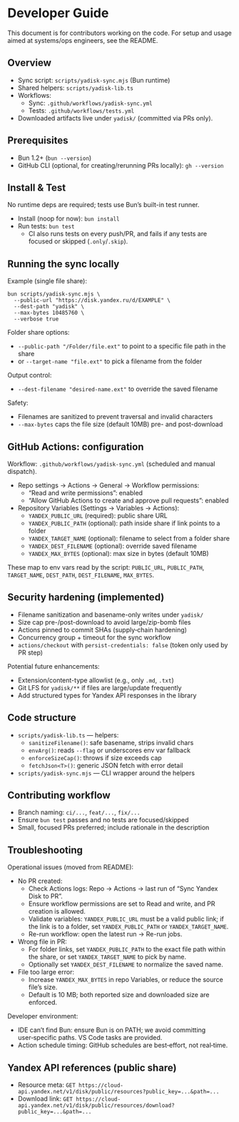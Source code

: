 # Developer Guide

This document is for contributors working on the code. For setup and usage aimed at systems/ops engineers, see the README.

## Overview

- Sync script: `scripts/yadisk-sync.mjs` (Bun runtime)
- Shared helpers: `scripts/yadisk-lib.ts`
- Workflows:
  - Sync: `.github/workflows/yadisk-sync.yml`
  - Tests: `.github/workflows/tests.yml`
- Downloaded artifacts live under `yadisk/` (committed via PRs only).

## Prerequisites

- Bun 1.2+ (`bun --version`)
- GitHub CLI (optional, for creating/rerunning PRs locally): `gh --version`

## Install & Test

No runtime deps are required; tests use Bun’s built-in test runner.

- Install (noop for now): `bun install`
- Run tests: `bun test`
  - CI also runs tests on every push/PR, and fails if any tests are focused or skipped (`.only`/`.skip`).

## Running the sync locally

Example (single file share):

```
bun scripts/yadisk-sync.mjs \
  --public-url "https://disk.yandex.ru/d/EXAMPLE" \
  --dest-path "yadisk" \
  --max-bytes 10485760 \
  --verbose true
```

Folder share options:

- `--public-path "/Folder/file.ext"` to point to a specific file path in the share
- or `--target-name "file.ext"` to pick a filename from the folder

Output control:

- `--dest-filename "desired-name.ext"` to override the saved filename

Safety:

- Filenames are sanitized to prevent traversal and invalid characters
- `--max-bytes` caps the file size (default 10MB) pre- and post-download

## GitHub Actions: configuration

Workflow: `.github/workflows/yadisk-sync.yml` (scheduled and manual dispatch).

- Repo settings → Actions → General → Workflow permissions:
  - “Read and write permissions”: enabled
  - “Allow GitHub Actions to create and approve pull requests”: enabled
- Repository Variables (Settings → Variables → Actions):
  - `YANDEX_PUBLIC_URL` (required): public share URL
  - `YANDEX_PUBLIC_PATH` (optional): path inside share if link points to a folder
  - `YANDEX_TARGET_NAME` (optional): filename to select from a folder share
  - `YANDEX_DEST_FILENAME` (optional): override saved filename
  - `YANDEX_MAX_BYTES` (optional): max size in bytes (default 10MB)

These map to env vars read by the script: `PUBLIC_URL`, `PUBLIC_PATH`, `TARGET_NAME`, `DEST_PATH`, `DEST_FILENAME`, `MAX_BYTES`.

## Security hardening (implemented)

- Filename sanitization and basename-only writes under `yadisk/`
- Size cap pre-/post-download to avoid large/zip-bomb files
- Actions pinned to commit SHAs (supply‑chain hardening)
- Concurrency group + timeout for the sync workflow
- `actions/checkout` with `persist-credentials: false` (token only used by PR step)

Potential future enhancements:

- Extension/content-type allowlist (e.g., only `.md`, `.txt`)
- Git LFS for `yadisk/**` if files are large/update frequently
- Add structured types for Yandex API responses in the library

## Code structure

- `scripts/yadisk-lib.ts` — helpers:
  - `sanitizeFilename()`: safe basename, strips invalid chars
  - `envArg()`: reads `--flag` or underscores env var fallback
  - `enforceSizeCap()`: throws if size exceeds cap
  - `fetchJson<T>()`: generic JSON fetch with error detail
- `scripts/yadisk-sync.mjs` — CLI wrapper around the helpers

## Contributing workflow

- Branch naming: `ci/...`, `feat/...`, `fix/...`
- Ensure `bun test` passes and no tests are focused/skipped
- Small, focused PRs preferred; include rationale in the description

## Troubleshooting

Operational issues (moved from README):

- No PR created:
  - Check Actions logs: Repo → Actions → last run of “Sync Yandex Disk to PR”.
  - Ensure workflow permissions are set to Read and write, and PR creation is allowed.
  - Validate variables: `YANDEX_PUBLIC_URL` must be a valid public link; if the link is to a folder, set `YANDEX_PUBLIC_PATH` or `YANDEX_TARGET_NAME`.
  - Re-run workflow: open the latest run → Re-run jobs.
- Wrong file in PR:
  - For folder links, set `YANDEX_PUBLIC_PATH` to the exact file path within the share, or set `YANDEX_TARGET_NAME` to pick by name.
  - Optionally set `YANDEX_DEST_FILENAME` to normalize the saved name.
- File too large error:
  - Increase `YANDEX_MAX_BYTES` in repo Variables, or reduce the source file’s size.
  - Default is 10 MB; both reported size and downloaded size are enforced.

Developer environment:

- IDE can’t find Bun: ensure Bun is on PATH; we avoid committing user‑specific paths. VS Code tasks are provided.
- Action schedule timing: GitHub schedules are best‑effort, not real‑time.

## Yandex API references (public share)

- Resource meta: `GET https://cloud-api.yandex.net/v1/disk/public/resources?public_key=...&path=...`
- Download link: `GET https://cloud-api.yandex.net/v1/disk/public/resources/download?public_key=...&path=...`
